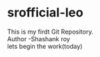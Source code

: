 # srofficial-leo
This is my firdt Git Repository.
<br>
Author -Shashank roy
<br>
lets begin the work(today)
